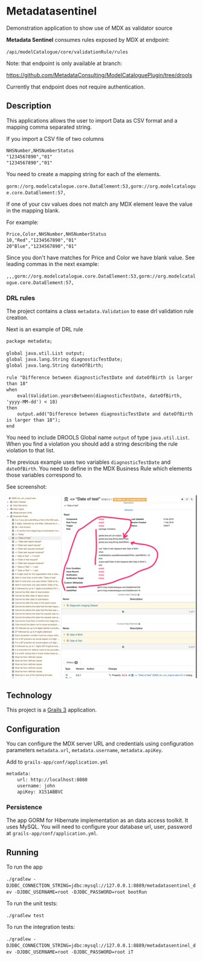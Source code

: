 # Metadatasentinel

Demonstration application to show use of MDX as validator source

**Metadata Sentinel** consumes rules exposed by MDX at endpoint: 

`/api/modelCatalogue/core/validationRule/rules`

Note: that endpoint is only available at branch:  

https://github.com/MetadataConsulting/ModelCataloguePlugin/tree/drools

Currently that endpoint does not require authentication.

## Description

This applications allows the user to import Data as CSV format and a mapping comma separated string. 

If you import a CSV file of two columns

```
NHSNumber,NHSNumberStatus
"1234567890","01"
"1234567890","01" 
```

You need to create a mapping string for each of the elements.

`gorm://org.modelcatalogue.core.DataElement:53,gorm://org.modelcatalogue.core.DataElement:57,` 

If one of your csv values does not match any MDX element leave the value in the mapping blank.

For example: 

  ```
Price,Color,NHSNumber,NHSNumberStatus
10,"Red","1234567890","01"
20"Blue","1234567890","01" 
  ```
  
Since you don't have matches for Price and Color we have blank value. See leading commas in the next example:
  
`,,,gorm://org.modelcatalogue.core.DataElement:53,gorm://org.modelcatalogue.core.DataElement:57,`  

### DRL rules

The project contains a class `metadata.Validation` to ease drl validation rule creation.

Next is an example of DRL rule 

```
package metadata;

global java.util.List output;
global java.lang.String diagnosticTestDate;
global java.lang.String dateOfBirth;

rule "Difference between diagnosticTestDate and dateOfBirth is larger than 18"
when
    eval(Validation.yearsBetween(diagnosticTestDate, dateOfBirth, 'yyyy-MM-dd') < 18)
then
    output.add("Difference between diagnosticTestDate and dateOfBirth is larger than 18");
end 
```

You need to include  DROOLS Global name `output` of type `java.util.List`. When you find a violation you should add a string describing the rule violation to that list.

The previous example uses two variables `diagnosticTestDate` and `dateOfBirth`. You need to define in 
the MDX Business Rule which elements those variables correspond to. 

See screenshot: 

![MDX Business Rules Extensions Values](screenshot.png)
  

## Technology
 
This project is a [Grails 3](http://grails.org) application.

## Configuration 

You can configure the MDX server URL and credentials using configuration parameters `metadata.url`, `metadata.username`, `metadata.apiKey`. 

Add to `grails-app/conf/application.yml`

```
metadata:
    url: http://localhost:8080
    username: john
    apiKey: X151ABBVC
```

### Persistence
The app GORM for Hibernate implementation as an data access toolkit. It uses MySQL. You will 
need to configure your database url, user, password at `grails-app/conf/application.yml`. 


## Running

To run the app

`./gradlew -DJDBC_CONNECTION_STRING=jdbc:mysql://127.0.0.1:8889/metadatasentinel_dev -DJDBC_USERNAME=root -DJDBC_PASSWORD=root bootRun`

To run the unit tests:

`./gradlew test`

To run the integration tests:

`./gradlew -DJDBC_CONNECTION_STRING=jdbc:mysql://127.0.0.1:8889/metadatasentinel_dev -DJDBC_USERNAME=root -DJDBC_PASSWORD=root iT`